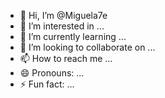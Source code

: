 - 👋 Hi, I’m @Miguela7e
- 👀 I’m interested in ...
- 🌱 I’m currently learning ...
- 💞️ I’m looking to collaborate on ...
- 📫 How to reach me ...
- 😄 Pronouns: ...
- ⚡ Fun fact: ...

<!---
Miguela7e/Miguela7e is a ✨ special ✨ repository because its `README.md` (this file) appears on your GitHub profile.
You can click the Preview link to take a look at your changes.
--->
